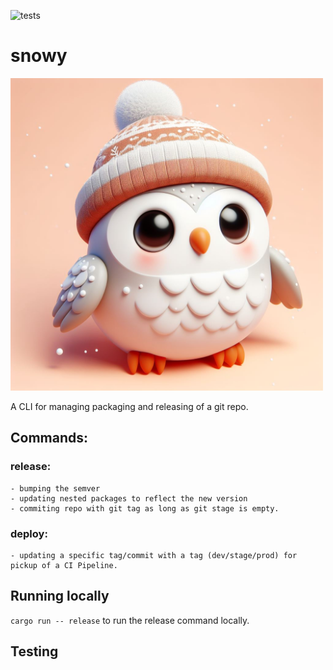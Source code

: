 ![tests](https://github.com/github/docs/actions/workflows/test.yml/badge.svg)

# snowy
<img src="owl.jpeg" width=500px>

A CLI for managing packaging and releasing of a git repo.

## Commands:

### release:
    - bumping the semver 
    - updating nested packages to reflect the new version 
    - commiting repo with git tag as long as git stage is empty.
### deploy:
    - updating a specific tag/commit with a tag (dev/stage/prod) for pickup of a CI Pipeline.

## Running locally

`cargo run -- release` to run the release command locally.

## Testing

